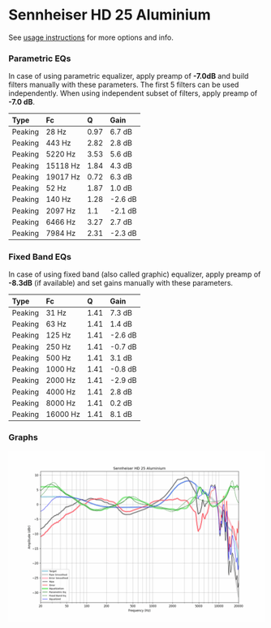 # Sennheiser HD 25 Aluminium
See [usage instructions](https://github.com/jaakkopasanen/AutoEq#usage) for more options and info.

### Parametric EQs
In case of using parametric equalizer, apply preamp of **-7.0dB** and build filters manually
with these parameters. The first 5 filters can be used independently.
When using independent subset of filters, apply preamp of **-7.0 dB**.

| Type    | Fc       |    Q | Gain    |
|:--------|:---------|:-----|:--------|
| Peaking | 28 Hz    | 0.97 | 6.7 dB  |
| Peaking | 443 Hz   | 2.82 | 2.8 dB  |
| Peaking | 5220 Hz  | 3.53 | 5.6 dB  |
| Peaking | 15118 Hz | 1.84 | 4.3 dB  |
| Peaking | 19017 Hz | 0.72 | 6.3 dB  |
| Peaking | 52 Hz    | 1.87 | 1.0 dB  |
| Peaking | 140 Hz   | 1.28 | -2.6 dB |
| Peaking | 2097 Hz  | 1.1  | -2.1 dB |
| Peaking | 6466 Hz  | 3.27 | 2.7 dB  |
| Peaking | 7984 Hz  | 2.31 | -2.3 dB |

### Fixed Band EQs
In case of using fixed band (also called graphic) equalizer, apply preamp of **-8.3dB**
(if available) and set gains manually with these parameters.

| Type    | Fc       |    Q | Gain    |
|:--------|:---------|:-----|:--------|
| Peaking | 31 Hz    | 1.41 | 7.3 dB  |
| Peaking | 63 Hz    | 1.41 | 1.4 dB  |
| Peaking | 125 Hz   | 1.41 | -2.6 dB |
| Peaking | 250 Hz   | 1.41 | -0.7 dB |
| Peaking | 500 Hz   | 1.41 | 3.1 dB  |
| Peaking | 1000 Hz  | 1.41 | -0.8 dB |
| Peaking | 2000 Hz  | 1.41 | -2.9 dB |
| Peaking | 4000 Hz  | 1.41 | 2.8 dB  |
| Peaking | 8000 Hz  | 1.41 | 0.2 dB  |
| Peaking | 16000 Hz | 1.41 | 8.1 dB  |

### Graphs
![](./Sennheiser%20HD%2025%20Aluminium.png)